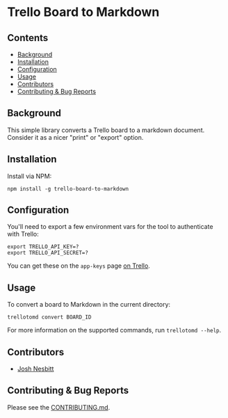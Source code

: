 # Trello Board to Markdown


## Contents

* [Background](#background)
* [Installation](#installation)
* [Configuration](#configuration)
* [Usage](#usage)
* [Contributors](#contributors)
* [Contributing & Bug Reports](#contributing--bug-reports)


## Background

This simple library converts a Trello board to a markdown document. Consider it as a nicer "print" or "export" option.


## Installation

Install via NPM:

```
npm install -g trello-board-to-markdown
```


## Configuration

You'll need to export a few environment vars for the tool to authenticate with Trello:

```
export TRELLO_API_KEY=?
export TRELLO_API_SECRET=?
```

You can get these on the `app-keys` page [on Trello](https://trello.com/app-key).


## Usage

To convert a board to Markdown in the current directory:

```
trellotomd convert BOARD_ID
```

For more information on the supported commands, run `trellotomd --help`.


## Contributors

- [Josh Nesbitt](https://github.com/joshnesbitt)


## Contributing & Bug Reports

Please see the [CONTRIBUTING.md](CONTRIBUTING.md).
